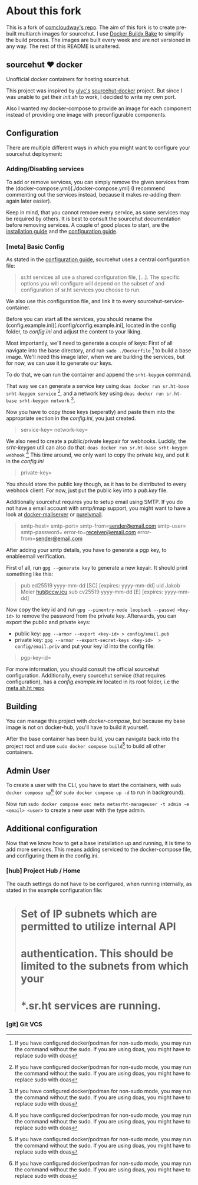 # About this fork
This is a fork of [comcloudway's repo](https://git.sr.ht/~comcloudway/docker-hut).
The aim of this fork is to create pre-built multiarch images for sourcehut. I use [Docker Buildx Bake](https://docs.docker.com/engine/reference/commandline/buildx_bake/) to simplify the build process.
The images are built every week and are not versioned in any way.
The rest of this README is unaltered.

## sourcehut ♥ docker
Unofficial docker containers for hosting sourcehut.

This project was inspired by [ulyc's](https://git.sr.ht/~ulyc/) [sourcehut-docker](https://git.sr.ht/~ulyc/sourcehut-docker/tree/main)
project.
But since I was unable to get their *init.sh* to work,
I decided to write my own port.

Also I wanted my docker-compose to provide an image for each component
instead of providing one image with preconfigurable components.

## Configuration
There are multiple different ways 
in which you might want to configure your sourcehut deployment:

### Adding/Disabling services
To add or remove services, 
you can simply remove the given services
from the (docker-compose.yml)[./docker-compose.yml]
(I recommend commenting out the services instead, 
because it makes re-adding them again later easier).

Keep in mind, 
that you cannot remove every service,
as some services may be required by others.
It is best to consult the sourcehut documentation
before removing services.
A couple of good places to start,
are the [installation guide](https://man.sr.ht/installation.md)
and the [configuration guide](https://man.sr.ht/configuration.md).

### [meta] Basic Config

As stated in the [configuration guide](https://man.sr.ht/configuration.md),
sourcehut uses a central configuration file:

> sr.ht services all use a shared configuration file, [...].
> The specific options you will configure 
> will depend on the subset of 
> and configuration of sr.ht services you choose to run.

We also use this configuration file,
and link it to every sourcehut-service-container.

Before you can start all the services,
you should rename the (config.example.ini)[./config/config.example.ini],
located in the config folder,
to *config.ini* and adjust the content to your liking.

Most importantly, we'll need to generate a couple of keys:
First of all navigate into the base directory,
and run `sudo ./Dockerfile` [^1] to build a base image.
We'll need this image later, when we are building the services,
but for now, we can use it to generate our keys.

To do that, 
we can run the container and append the `srht-keygen` command.

That way we can generate a service key 
using `doas docker run sr.ht-base srht-keygen service` [^1],
and a network key using 
`doas docker run sr.ht-base srht-keygen network` [^1].

Now you have to copy those keys (seperatly) 
and paste them into the appropriate section in the *config.ini*,
you just created.

> service-key=
> network-key=

We also need to create a public/private keypair for webhooks.
Luckily, the *srht-keygen* util can also do that:
`doas docker run sr.ht-base srht-keygen webhook` [^1]
This time around, we only want to copy the private key,
and put it in the *config.ini*

> private-key=

You should store the public key though,
as it has to be distributed to every webhook client.
For now, just put the public key into a *pub.key* file.

Additionally sourcehut requires you to setup email using SMTP.
If you do not have a email account with smtp/imap support,
you might want to have a look at
[docker-mailserver](https://github.com/docker-mailserver/)
or [purelymail](https://purelymail.com).

> smtp-host=<smtp-server>
> smtp-port=<smtp-server-port>
> smtp-from=<sender@email.com>
> smtp-user=<smtp-username>
> smtp-password=<smtp-password>
> error-to=<receiver@email.com>
> error-from=<sender@email.com>

After adding your smtp details,
you have to generate a pgp key,
to enableemail verification.

First of all, run `gpg --generate key` to generate a new keyair.
It should print something like this:
> pub   ed25519 yyyy-mm-dd [SC] [expires: yyyy-mm-dd]
>       <key-id>
> uid                      Jakob Meier <hut@ccw.icu>
> sub   cv25519 yyyy-mm-dd [E] [expires: yyyy-mm-dd]

Now copy the key id and run `gpg --pinentry-mode loopback --passwd <key-id>`
to remove the password from the private key.
Afterwards, you can export the public and private keys:
- public key: `ppg --armor --export <key-id> > config/email.pub`
- private key: `gpg --armor --export-secret-keys <key-id>  > config/email.priv`
and put your key id into the config file:
> pgp-key-id=<your-key-id>

For more information,
you should consult the official sourcehut configuration.
Additionally, 
every sourcehut service (that requires configuration),
has a *config.example.ini* located in its root folder,
i.e the [meta.sh.ht repo](https://git.sr.ht/~sircmpwn/meta.sr.ht/tree/master/item/config.example.ini)

## Building
You can manage this project with *docker-compose*,
but because my base image is not on docker-hub,
you'll have to build it yourself.

After the base container has been build,
you can navigate back into the project root
and use `sudo docker compose build`[^1]
to build all other containers.

## Admin User
To create a user with the CLI,
you have to start the containers,
with `sudo docker compose up`[^1] 
(or `sudo docker compose up -d` to run in background).

Now run 
`sudo docker compose exec meta metasrht-manageuser -t admin -e <email> <user>`
to create a new user with the type admin.

## Additional configuration
Now that we know how to get a base installation up and running,
it is time to add more services.
This means adding serviced to the docker-compose file,
and configuring them in the config.ini.

### [hub] Project Hub / Home
The oauth settings do not have to be configured,
when running internally, as stated in the example configuration file:

> # Set of IP subnets which are permitted to utilize internal API
> # authentication. This should be limited to the subnets from which your
> # *.sr.ht services are running.

### [git] Git VCS

[^1]: If you have configured docker/podman for non-sudo mode, 
    you may run the command without the sudo. 
    If you are using doas, you might have to replace sudo with doas
